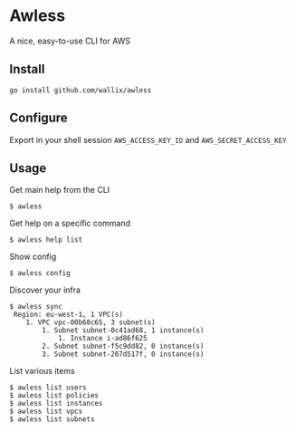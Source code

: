 # Awless

A nice, easy-to-use CLI for AWS

## Install

    go install github.com/wallix/awless

## Configure

Export in your shell session `AWS_ACCESS_KEY_ID` and `AWS_SECRET_ACCESS_KEY`

## Usage

Get main help from the CLI

    $ awless

Get help on a specific command

    $ awless help list

Show config

    $ awless config

Discover your infra

    $ awless sync
     Region: eu-west-1, 1 VPC(s)
        1. VPC vpc-00b68c65, 3 subnet(s)
            1. Subnet subnet-0c41ad68, 1 instance(s)
                1. Instance i-ad86f625
            2. Subnet subnet-f5c9dd82, 0 instance(s)
            3. Subnet subnet-267d517f, 0 instance(s)

List various items

    $ awless list users
    $ awless list policies
    $ awless list instances
    $ awless list vpcs
    $ awless list subnets
